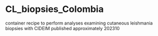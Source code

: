 # CL_biopsies_Colombia
container recipe to perform analyses examining cutaneous leishmania biopsies with CIDEIM published approximately 202310

